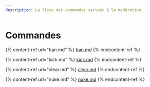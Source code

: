 ```yaml
---
description: La liste des commandes servant à la modération.
---
```


# Commandes

{% content-ref url="ban.md" %}
[ban.md](ban.md)
{% endcontent-ref %}

{% content-ref url="kick.md" %}
[kick.md](kick.md)
{% endcontent-ref %}

{% content-ref url="clear.md" %}
[clear.md](clear.md)
{% endcontent-ref %}

{% content-ref url="nuke.md" %}
[nuke.md](nuke.md)
{% endcontent-ref %}
